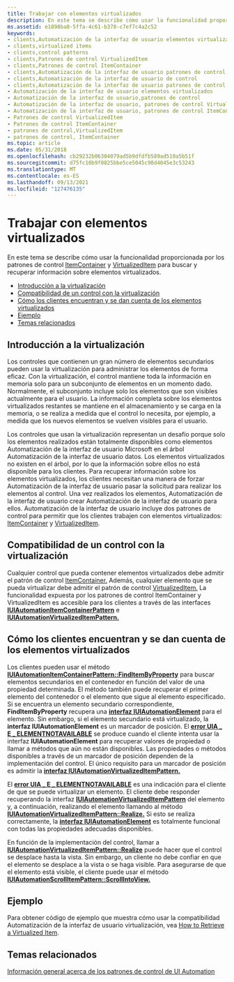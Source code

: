 ```yaml
---
title: Trabajar con elementos virtualizados
description: En este tema se describe cómo usar la funcionalidad proporcionada por los patrones de control ItemContainer y VirtualizedItem para buscar y recuperar información sobre elementos virtualizados.
ms.assetid: e1898ba0-5ffa-4c61-b378-c7ef7c4a2c52
keywords:
- clients,Automatización de la interfaz de usuario elementos virtualizados
- clients,virtualized items
- clients,control patterns
- clients,Patrones de control VirtualizedItem
- clients,Patrones de control ItemContainer
- clients,Automatización de la interfaz de usuario patrones de control VirtualizedItem
- clients,Automatización de la interfaz de usuario de control
- clients,Automatización de la interfaz de usuario patrones de control ItemContainer
- Automatización de la interfaz de usuario elementos virtualizados
- Automatización de la interfaz de usuario,patrones de control
- Automatización de la interfaz de usuario, patrones de control VirtualizedItem
- Automatización de la interfaz de usuario, patrones de control ItemContainer
- Patrones de control VirtualizedItem
- Patrones de control ItemContainer
- patrones de control,VirtualizedItem
- patrones de control, ItemContainer
ms.topic: article
ms.date: 05/31/2018
ms.openlocfilehash: cb29232b06304079ad5b9dfdfb589ad510a5b51f
ms.sourcegitcommit: d75fc10b9f0825bbe5ce5045c90d4045e3c53243
ms.translationtype: MT
ms.contentlocale: es-ES
ms.lasthandoff: 09/13/2021
ms.locfileid: "127476135"
---
```

# <a name="working-with-virtualized-items"></a>Trabajar con elementos virtualizados

En este tema se describe cómo usar la funcionalidad proporcionada por los patrones de control [ItemContainer](uiauto-implementingitemcontainer.md) y [VirtualizedItem](uiauto-implementingvirtualizeditem.md) para buscar y recuperar información sobre elementos virtualizados.

-   [Introducción a la virtualización](#overview-of-virtualization)
-   [Compatibilidad de un control con la virtualización](#how-a-control-supports-virtualization)
-   [Cómo los clientes encuentran y se dan cuenta de los elementos virtualizados](#how-clients-find-and-realize-virtualized-items)
-   [Ejemplo](#example)
-   [Temas relacionados](#related-topics)

## <a name="overview-of-virtualization"></a>Introducción a la virtualización

Los controles que contienen un gran número de elementos secundarios pueden usar la virtualización para administrar los elementos de forma eficaz. Con la virtualización, el control mantiene toda la información en memoria solo para un subconjunto de elementos en un momento dado. Normalmente, el subconjunto incluye solo los elementos que son visibles actualmente para el usuario. La información completa sobre los elementos virtualizados restantes se mantiene en el almacenamiento y se carga en la memoria, o se realiza a medida que el control lo necesita, por ejemplo, a medida que los nuevos elementos se vuelven visibles para el usuario.

Los controles que usan la virtualización representan un desafío porque solo los elementos realizados están totalmente disponibles como elementos Automatización de la interfaz de usuario Microsoft en el árbol Automatización de la interfaz de usuario datos. Los elementos virtualizados no existen en el árbol, por lo que la información sobre ellos no está disponible para los clientes. Para recuperar información sobre los elementos virtualizados, los clientes necesitan una manera de forzar Automatización de la interfaz de usuario pasar la solicitud para realizar los elementos al control. Una vez realizados los elementos, Automatización de la interfaz de usuario crear Automatización de la interfaz de usuario para ellos. Automatización de la interfaz de usuario incluye dos patrones de control para permitir que los clientes trabajen con elementos virtualizados: [ItemContainer](uiauto-implementingitemcontainer.md) y [VirtualizedItem](uiauto-implementingvirtualizeditem.md).

## <a name="how-a-control-supports-virtualization"></a>Compatibilidad de un control con la virtualización

Cualquier control que pueda contener elementos virtualizados debe admitir el patrón de control [ItemContainer.](uiauto-implementingitemcontainer.md) Además, cualquier elemento que se pueda virtualizar debe admitir el patrón de control [VirtualizedItem.](uiauto-implementingvirtualizeditem.md) La funcionalidad expuesta por los patrones de control ItemContainer y VirtualizedItem es accesible para los clientes a través de las interfaces [**IUIAutomationItemContainerPattern**](/windows/desktop/api/UIAutomationClient/nn-uiautomationclient-iuiautomationitemcontainerpattern) e [**IUIAutomationVirtualizedItemPattern.**](/windows/desktop/api/UIAutomationClient/nn-uiautomationclient-iuiautomationvirtualizeditempattern)

## <a name="how-clients-find-and-realize-virtualized-items"></a>Cómo los clientes encuentran y se dan cuenta de los elementos virtualizados

Los clientes pueden usar el método [**IUIAutomationItemContainerPattern::FindItemByProperty**](/windows/desktop/api/UIAutomationClient/nf-uiautomationclient-iuiautomationitemcontainerpattern-finditembyproperty) para buscar elementos secundarios en el contenedor en función del valor de una propiedad determinada. El método también puede recuperar el primer elemento del contenedor o el elemento que sigue al elemento especificado. Si se encuentra un elemento secundario correspondiente, **FindItemByProperty** recupera una [**interfaz IUIAutomationElement**](/windows/desktop/api/UIAutomationClient/nn-uiautomationclient-iuiautomationelement) para el elemento. Sin embargo, si el elemento secundario está virtualizado, la **interfaz IUIAutomationElement** es un marcador de posición. El [**error UIA \_ E \_ ELEMENTNOTAVAILABLE**](uiauto-error-codes.md) se produce cuando el cliente intenta usar la interfaz **IUIAutomationElement** para recuperar valores de propiedad o llamar a métodos que aún no están disponibles. Las propiedades o métodos disponibles a través de un marcador de posición dependen de la implementación del control. El único requisito para un marcador de posición es admitir la [**interfaz IUIAutomationVirtualizedItemPattern.**](/windows/desktop/api/UIAutomationClient/nn-uiautomationclient-iuiautomationvirtualizeditempattern)

El [**error UIA \_ E \_ ELEMENTNOTAVAILABLE**](uiauto-error-codes.md) es una indicación para el cliente de que se puede virtualizar un elemento. El cliente debe responder recuperando la interfaz [**IUIAutomationVirtualizedItemPattern**](/windows/desktop/api/UIAutomationClient/nn-uiautomationclient-iuiautomationvirtualizeditempattern) del elemento y, a continuación, realizando el elemento llamando al método [**IUIAutomationVirtualizedItemPattern::Realize.**](/windows/desktop/api/UIAutomationClient/nf-uiautomationclient-iuiautomationvirtualizeditempattern-realize) Si esto se realiza correctamente, la [**interfaz IUIAutomationElement**](/windows/desktop/api/UIAutomationClient/nn-uiautomationclient-iuiautomationelement) es totalmente funcional con todas las propiedades adecuadas disponibles.

En función de la implementación del control, llamar a [**IUIAutomationVirtualizedItemPattern::Realize**](/windows/desktop/api/UIAutomationClient/nf-uiautomationclient-iuiautomationvirtualizeditempattern-realize) puede hacer que el control se desplace hasta la vista. Sin embargo, un cliente no debe confiar en que el elemento se desplace a la vista o se haga visible. Para asegurarse de que el elemento está visible, el cliente puede usar el método [**IUIAutomationScrollItemPattern::ScrollIntoView.**](/windows/desktop/api/UIAutomationClient/nf-uiautomationclient-iuiautomationscrollitempattern-scrollintoview)

## <a name="example"></a>Ejemplo

Para obtener código de ejemplo que muestra cómo usar la compatibilidad Automatización de la interfaz de usuario virtualización, vea [How to Retrieve a Virtualized Item](uiauto-howto-retrieve-virtualized-item.md).

## <a name="related-topics"></a>Temas relacionados

<dl> <dt>

[Información general acerca de los patrones de control de UI Automation](uiauto-controlpatternsoverview.md)
</dt> </dl>

 

 




